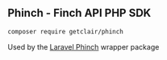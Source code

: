 ## Phinch - Finch API PHP SDK

```sh
composer require getclair/phinch
```

Used by the [Laravel Phinch](https://github.com/getclair/phinch-laravel) wrapper package
